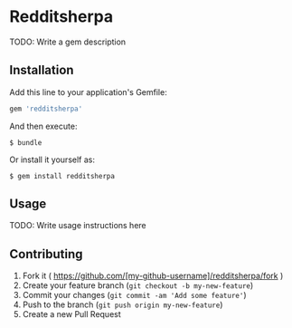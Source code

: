 # Redditsherpa

TODO: Write a gem description

## Installation

Add this line to your application's Gemfile:

```ruby
gem 'redditsherpa'
```

And then execute:

    $ bundle

Or install it yourself as:

    $ gem install redditsherpa

## Usage

TODO: Write usage instructions here

## Contributing

1. Fork it ( https://github.com/[my-github-username]/redditsherpa/fork )
2. Create your feature branch (`git checkout -b my-new-feature`)
3. Commit your changes (`git commit -am 'Add some feature'`)
4. Push to the branch (`git push origin my-new-feature`)
5. Create a new Pull Request
